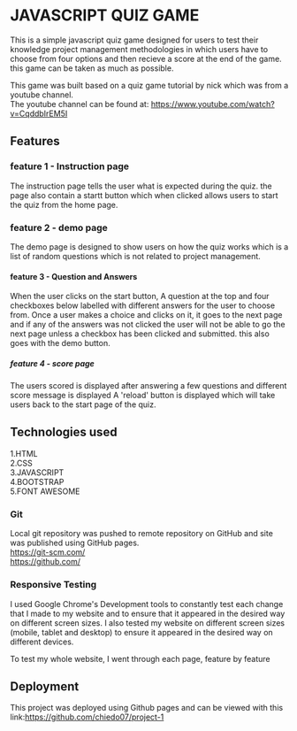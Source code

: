 # JAVASCRIPT QUIZ GAME
This is a simple javascript quiz game designed for users to test their knowledge project management methodologies
in which users have to choose from four options and then recieve a score at the end of the game. this game can be taken
as much as possible.

This game was built based on a quiz game tutorial by nick which was from a youtube channel.
<br> The youtube channel can be found at: https://www.youtube.com/watch?v=CqddbIrEM5I
## Features
### feature 1 - Instruction page
The instruction page tells the user what is expected during the quiz. the page also contain a startt button
which when clicked allows users to start the quiz from the home page.
### feature 2 - demo page
The demo page is designed to show users on how the quiz works which is a list of random questions 
which is not related to project management.
#### feature 3 - Question and Answers
When the user clicks on the start button, A question at the top and four checkboxes below labelled with different answers for the user to choose from.
Once a user makes a choice and clicks on it, it goes to the next page and if any of the answers was not clicked the user
will not be able to go the next page unless a checkbox has been clicked and submitted. this also goes with the demo button.
##### feature 4 - score page
The users scored is displayed after answering a few questions and different score message is displayed
A 'reload' button is displayed which will take users back to the start page of the quiz.
## Technologies used
1.HTML <br>
2.CSS  <br>
3.JAVASCRIPT <br>
4.BOOTSTRAP <br>
5.FONT AWESOME <br>
### Git
Local git repository was pushed to remote repository on GitHub and site was published using GitHub pages.
<br> https://git-scm.com/
<br>https://github.com/
### Responsive Testing

I used Google Chrome's Development tools to constantly test each change that I made to my website and to ensure that it appeared in the desired way on different screen sizes. 
I also tested my website on different screen sizes (mobile, tablet and desktop) to ensure it appeared in the desired way on different devices.

To test my whole website, I went through each page, feature by feature
## Deployment
This project was deployed using Github pages and can be viewed with this link:https://github.com/chiedo07/project-1

